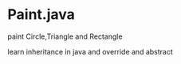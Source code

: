 # Paint.java

paint Circle,Triangle and Rectangle

learn inheritance in java and override and abstract
